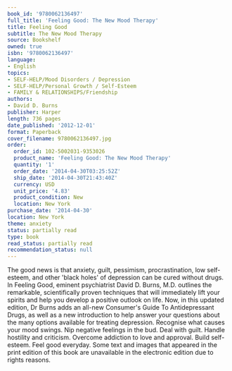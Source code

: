```yaml
---
book_id: '9780062136497'
full_title: 'Feeling Good: The New Mood Therapy'
title: Feeling Good
subtitle: The New Mood Therapy
source: Bookshelf
owned: true
isbn: '9780062136497'
language:
- English
topics:
- SELF-HELP/Mood Disorders / Depression
- SELF-HELP/Personal Growth / Self-Esteem
- FAMILY & RELATIONSHIPS/Friendship
authors:
- David D. Burns
publisher: Harper
length: 736 pages
date_published: '2012-12-01'
format: Paperback
cover_filename: 9780062136497.jpg
order:
  order_id: 102-5002031-9353026
  product_name: 'Feeling Good: The New Mood Therapy'
  quantity: '1'
  order_date: '2014-04-30T03:25:52Z'
  ship_date: '2014-04-30T21:43:40Z'
  currency: USD
  unit_price: '4.83'
  product_condition: New
  location: New York
purchase_date: '2014-04-30'
location: New York
theme: anxiety
status: partially read
type: book
read_status: partially read
recommendation_status: null
---
```

The good news is that anxiety, guilt, pessimism, procrastination, low self-esteem, and other 'black holes' of depression can be cured without drugs. In Feeling Good, eminent psychiatrist David D. Burns, M.D. outlines the remarkable, scientifically proven techniques that will immediately lift your spirits and help you develop a positive outlook on life.
Now, in this updated edition, Dr Burns adds an all-new Consumer's Guide To Antidepressant Drugs, as well as a new introduction to help answer your questions about the many options available for treating depression.
Recognise what causes your mood swings.
Nip negative feelings in the bud.
Deal with guilt.
Handle hostility and criticism.
Overcome addiction to love and approval.
Build self-esteem.
Feel good everyday.
Some text and images that appeared in the print edition of this book are unavailable in the electronic edition due to rights reasons.
